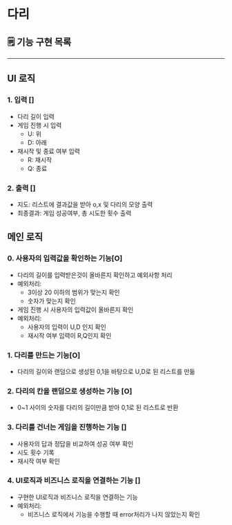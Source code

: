 # 다리

## 🗒 기능 구현 목록

---

## UI 로직

### 1. 입력 []

- 다리 길이 입력
- 게임 진행 시 입력
    - U: 위
    - D: 아래
- 재시작 및 종료 여부 입력
    - R: 재시작
    - Q: 종료

### 2. 출력 []

- 지도: 리스트에 결과값을 받아 o,x 및 다리의 모양 출력
- 최종결과: 게임 성공여부, 총 시도한 횟수 출력

## 메인 로직
### 0. 사용자의 입력값을 확인하는 기능[O]

- 다리의 길이를 입력받은것이 올바른지 확인하고 예외사항 처리
- 예외처리:
  - 3이상 20 이하의 범위가 맞는지 확인
  - 숫자가 맞는지 확인
- 게임 진행 시 사용자의 입력값이 올바른지 확인
- 예외처리:
  - 사용자의 입력이 U,D 인지 확인
  - 재시작 여부 입력이 R,Q인지 확인

### 1. 다리를 만드는 기능[O]
- 다리의 길이와 랜덤으로 생성된 0,1을 바탕으로 U,D로 된 리스트를 만듦


### 2. 다리의 칸을 랜덤으로 생성하는 기능 [O]
- 0~1 사이의 숫자를 다리의 길이만큼 받아 0,1로 된 리스트로 반환


### 3. 다리를 건너는 게임을 진행하는 기능 []

- 사용자의 답과 정답을 비교하여 성공 여부 확인
- 시도 횟수 기록
- 재시작 여부 확인


### 4. UI로직과 비즈니스 로직을 연결하는 기능 []

- 구현한 UI로직과 비즈니스 로직을 연결하는 기능
- 예외처리:
    - 비즈니스 로직에서 기능을 수행할 때 error처리가 나지 않았는지 확인
